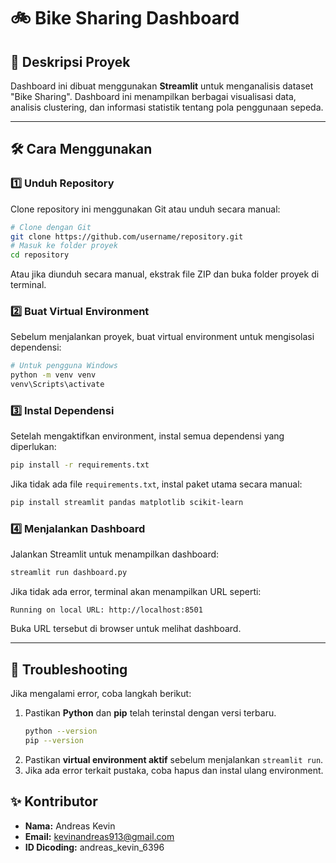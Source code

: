 # 🚲 Bike Sharing Dashboard

## 📌 Deskripsi Proyek
Dashboard ini dibuat menggunakan **Streamlit** untuk menganalisis dataset "Bike Sharing". Dashboard ini menampilkan berbagai visualisasi data, analisis clustering, dan informasi statistik tentang pola penggunaan sepeda.

---

## 🛠️ Cara Menggunakan

### 1️⃣ **Unduh Repository**
Clone repository ini menggunakan Git atau unduh secara manual:
```sh
# Clone dengan Git
git clone https://github.com/username/repository.git
# Masuk ke folder proyek
cd repository
```
Atau jika diunduh secara manual, ekstrak file ZIP dan buka folder proyek di terminal.

### 2️⃣ **Buat Virtual Environment**
Sebelum menjalankan proyek, buat virtual environment untuk mengisolasi dependensi:
```sh
# Untuk pengguna Windows
python -m venv venv
venv\Scripts\activate
```

### 3️⃣ **Instal Dependensi**
Setelah mengaktifkan environment, instal semua dependensi yang diperlukan:
```sh
pip install -r requirements.txt
```
Jika tidak ada file `requirements.txt`, instal paket utama secara manual:
```sh
pip install streamlit pandas matplotlib scikit-learn
```

### 4️⃣ **Menjalankan Dashboard**
Jalankan Streamlit untuk menampilkan dashboard:
```sh
streamlit run dashboard.py
```

Jika tidak ada error, terminal akan menampilkan URL seperti:
```
Running on local URL: http://localhost:8501
```
Buka URL tersebut di browser untuk melihat dashboard.

---

## 🔄 Troubleshooting
Jika mengalami error, coba langkah berikut:
1. Pastikan **Python** dan **pip** telah terinstal dengan versi terbaru.
   ```sh
   python --version
   pip --version
   ```
2. Pastikan **virtual environment aktif** sebelum menjalankan `streamlit run`.
3. Jika ada error terkait pustaka, coba hapus dan instal ulang environment.

## ✨ Kontributor
- **Nama:** Andreas Kevin  
- **Email:** kevinandreas913@gmail.com  
- **ID Dicoding:** andreas_kevin_6396  
